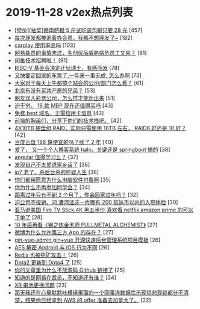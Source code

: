 # 2019-11-28 v2ex热点列表

+ [[特价][抽奖]赣南脐橙 5 斤试吃装包邮只要 28 元](https://www.v2ex.com/t/623911#reply457) [457]
+ [每次理发都被追着办会员，我都不想理发了~](https://www.v2ex.com/t/623893#reply182) [182]
+ [carplay 使用率高吗](https://www.v2ex.com/t/623810#reply103) [103]
+ [网易裁员的事情未过，名创优品威胁病危员工又来？](https://www.v2ex.com/t/623894#reply91) [91]
+ [闲鱼技术招聘啦！](https://www.v2ex.com/t/623823#reply91) [91]
+ [RISC-V 基金会决定迁址瑞士，有感而发](https://www.v2ex.com/t/623854#reply78) [78]
+ [又快要定回家的车票了,一年来一事无成, 怎么办啊](https://www.v2ex.com/t/623914#reply73) [73]
+ [大家对于每天上午都搞个站会的公司/部门怎么看？](https://www.v2ex.com/t/623908#reply61) [61]
+ [北京有没有买共产房的兄弟？](https://www.v2ex.com/t/623817#reply53) [53]
+ [朋友误入彩票公司，怎么样才能劝出来](https://www.v2ex.com/t/623812#reply51) [51]
+ [迫于穷， 18 款 MBP 现在还值得买吗](https://www.v2ex.com/t/623879#reply43) [43]
+ [免费.best 域名，无需信用卡信息](https://www.v2ex.com/t/623803#reply43) [43]
+ [前端的胸弟们，分享下你们的技术栈吧。](https://www.v2ex.com/t/623924#reply42) [42]
+ [4X10TB 硬盘组 RAID，实际只需使用 16TB 左右， RAID6 好还是 10 好？](https://www.v2ex.com/t/623805#reply42) [42]
+ [百度云盘 188 算便宜的吗？续了 2 年](https://www.v2ex.com/t/623811#reply40) [40]
+ [爱了， 又一个个人博客系统 halo，关键还是 springboot 搞的](https://www.v2ex.com/t/623867#reply38) [38]
+ [angular 值得学习么？](https://www.v2ex.com/t/623887#reply37) [37]
+ [发现自己不太爱说家乡话了](https://www.v2ex.com/t/623955#reply36) [36]
+ [ip7 老了，杀后台杀的怀疑人生](https://www.v2ex.com/t/623849#reply36) [36]
+ [你们都用愿意为什么电脑软件付费啊](https://www.v2ex.com/t/623896#reply35) [35]
+ [你为什么不再参加同学会？](https://www.v2ex.com/t/623987#reply34) [34]
+ [距离过年只有不到 2 个月了，你会回家过年吗？](https://www.v2ex.com/t/623954#reply32) [32]
+ [迫公司不报销，问 漕河泾这一片哪有 200 软妹币以内的入职体检](https://www.v2ex.com/t/623825#reply30) [30]
+ [亚马逊美国 Fire TV Stick 4K 黑五半价,喜欢看 netflix amazon prime 的可以下单了](https://www.v2ex.com/t/624026#reply28) [28]
+ [10 年后再看《钢之炼金术师 FULLMETAL ALCHEMIST》](https://www.v2ex.com/t/623938#reply27) [27]
+ [微博为什么允许第三方 App 的存在？](https://www.v2ex.com/t/623857#reply27) [27]
+ [gin-vue-admin gin+vue 开源快速后台管理系统项目模板](https://www.v2ex.com/t/623891#reply26) [26]
+ [AES 解密 Android 与 iOS 行为不同](https://www.v2ex.com/t/623982#reply26) [26]
+ [Redis 也被挖矿攻击！](https://www.v2ex.com/t/623847#reply26) [26]
+ [Dota2 更新到 Dota4 了](https://www.v2ex.com/t/623998#reply25) [25]
+ [你的文章里为什么不放源码 Github 链接了](https://www.v2ex.com/t/623848#reply25) [25]
+ [知道的是网易在裁员，不知道还有谁？](https://www.v2ex.com/t/623844#reply24) [24]
+ [XR 电池更换问题](https://www.v2ex.com/t/623906#reply23) [23]
+ [那天我还在心里默默吐槽组里面的一个同事连数据库乐观锁悲观锁都分不清楚，结果他已经拿到 AWS 的 offer 准备去加拿大了。](https://www.v2ex.com/t/623992#reply22) [22]
